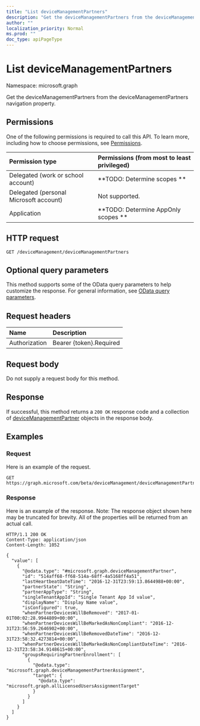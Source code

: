 ```yaml
---
title: "List deviceManagementPartners"
description: "Get the deviceManagementPartners from the deviceManagementPartners navigation property."
author: ""
localization_priority: Normal
ms.prod: ""
doc_type: apiPageType
---
```


# List deviceManagementPartners

Namespace: microsoft.graph

Get the deviceManagementPartners from the deviceManagementPartners navigation property.

## Permissions
One of the following permissions is required to call this API. To learn more, including how to choose permissions, see [Permissions](/concepts/permissions-reference.md).

|Permission type|Permissions (from most to least privileged)|
|:---|:---|
|Delegated (work or school account)|**TODO: Determine scopes **|
|Delegated (personal Microsoft account)|Not supported.|
|Application|**TODO: Determine AppOnly scopes **|

## HTTP request
<!-- {
  "blockType": "ignored"
}
-->
``` http
GET /deviceManagement/deviceManagementPartners
```

## Optional query parameters
This method supports some of the OData query parameters to help customize the response. For general information, see [OData query parameters](/graph/query-parameters).

## Request headers
|Name|Description|
|:---|:---|
|Authorization|Bearer {token}.Required|

## Request body
Do not supply a request body for this method.

## Response
If successful, this method returns a `200 OK` response code and a collection of [deviceManagementPartner](../resources/devicemanagementpartner.md) objects in the response body.

## Examples

### Request
Here is an example of the request.
<!-- {
  "blockType": "request",
  "name": "get_devicemanagementpartner"
}
-->
``` http
GET https://graph.microsoft.com/beta/deviceManagement/deviceManagementPartners
```

### Response
Here is an example of the response. Note: The response object shown here may be truncated for brevity. All of the properties will be returned from an actual call.
<!-- {
  "blockType": "response",
  "truncated": true,
  "@odata.type": "collection(microsoft.graph.devicemanagementpartner)"
}
-->
``` http
HTTP/1.1 200 OK
Content-Type: application/json
Content-Length: 1052

{
  "value": [
    {
      "@odata.type": "#microsoft.graph.deviceManagementPartner",
      "id": "514aff68-ff68-514a-68ff-4a5168ff4a51",
      "lastHeartbeatDateTime": "2016-12-31T23:59:13.8644988+00:00",
      "partnerState": "String",
      "partnerAppType": "String",
      "singleTenantAppId": "Single Tenant App Id value",
      "displayName": "Display Name value",
      "isConfigured": true,
      "whenPartnerDevicesWillBeRemoved": "2017-01-01T00:02:28.9944809+00:00",
      "whenPartnerDevicesWillBeMarkedAsNonCompliant": "2016-12-31T23:56:59.2646902+00:00",
      "whenPartnerDevicesWillBeRemovedDateTime": "2016-12-31T23:58:32.4273814+00:00",
      "whenPartnerDevicesWillBeMarkedAsNonCompliantDateTime": "2016-12-31T23:58:34.9148615+00:00",
      "groupsRequiringPartnerEnrollment": [
        {
          "@odata.type": "microsoft.graph.deviceManagementPartnerAssignment",
          "target": {
            "@odata.type": "microsoft.graph.allLicensedUsersAssignmentTarget"
          }
        }
      ]
    }
  ]
}
```

